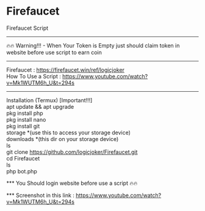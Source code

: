 # Firefaucet
Firefaucet Script
*****
🔥🔥 Warning!!! - When Your Token is Empty just should claim token in website before use script to earn coin
*****
Firefaucet : https://firefaucet.win/ref/logicjoker<br> 
How To Use a Script : https://www.youtube.com/watch?v=Mk1WUTM6h_U&t=294s<br>
*****
Installation (Termux) [Important!!!]<br>
apt update && apt upgrade<br> 
pkg install php<br> 
pkg install nano<br> 
pkg install git<br>
storage *(use this to access your storage device)<br>
downloads *(this dir on your storage device)<br>
ls<br>
git clone https://github.com/logicjoker/Firefaucet.git<br>
cd Firefaucet<br>
ls<br>
php bot.php

*** You Should login website before use a script 🔥🔥

*** Screenshot in this link : https://www.youtube.com/watch?v=Mk1WUTM6h_U&t=294s
